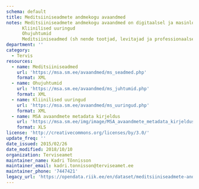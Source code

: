 ```yaml
---
schema: default
title: Meditsiiniseadmete andmekogu avaandmed
notes: Meditsiiniseadmete andmekogu avaandmed on digitaalsel ja masinloetaval kujul kättesaadavad vastavalt Avaliku teabe seaduse § 28 lg1 p30 ja § 29 lg4. MSA komplekti kuuluvad järgmised andmekomplektid:
      Kliinilised uuringud
      Ohujuhtumid
      Meditsiiniseadmed (sh nende tootjad, levitajad ja professionaalsed kasutajad)
department: ''
category:
  - Tervis
resources:
  - name: Meditsiiniseadmed
    url: 'https://msa.sm.ee/avaandmed/ms_seadmed.php'
    format: XML
  - name: Ohujuhtumid
    url: 'https://msa.sm.ee/avaandmed/ms_juhtumid.php'
    format: XML
  - name: Kliinilised uuringud
    url: 'https://msa.sm.ee/avaandmed/ms_uuringud.php'
    format: XML
  - name: MSA avaandmete metadata kirjeldus
    url: 'https://msa.sm.ee/img/image/MSA_avaandmete_metadata_kirjeldus.xls'
    format: XLS
license: 'http://creativecommons.org/licenses/by/3.0/'
update_freq: ''
date_issued: 2015/02/26
date_modified: 2018/10/10
organization: Terviseamet
maintainer_name: Kadri Tõnnisson
maintainer_email: kadri.tonnisson@terviseamet.ee
maintainer_phone: '7447421'
legacy_url: 'https://opendata.riik.ee/en/dataset/meditsiiniseadmete-andmekogu-avaandmed'
---
```

